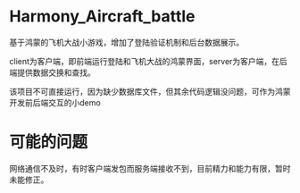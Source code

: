 # Harmony_Aircraft_battle
基于鸿蒙的飞机大战小游戏，增加了登陆验证机制和后台数据展示。

client为客户端，即前端运行登陆和飞机大战的鸿蒙界面，server为客户端，在后端提供数据交换和查找。

该项目不可直接运行，因为缺少数据库文件，但其余代码逻辑没问题，可作为鸿蒙开发前后端交互的小demo

# 可能的问题
网络通信不及时，有时客户端发包而服务端接收不到，目前精力和能力有限，暂时未能修正。
